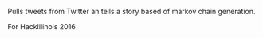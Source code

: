 Pulls tweets from Twitter an tells a story based of markov chain generation.

For HackIllinois 2016
